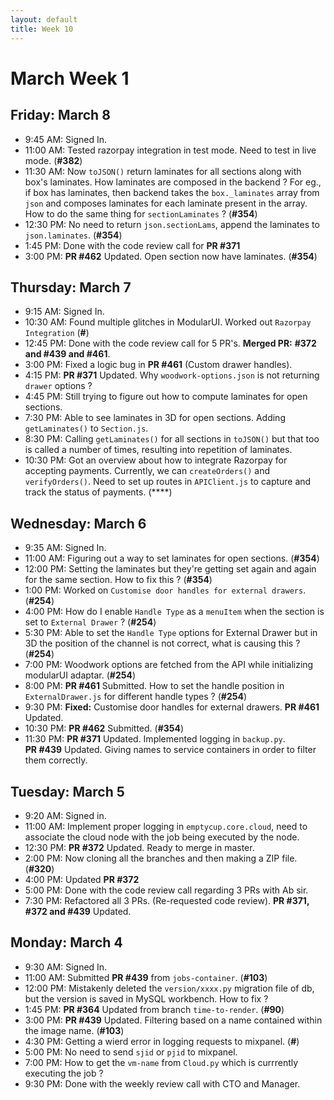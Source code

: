 ```yaml
---
layout: default
title: Week 10
---
```


# **March Week 1**
## **Friday: March 8**
- 9:45  AM: Signed In.
- 11:00 AM: Tested razorpay integration in test mode. Need to test in live mode. (**#382**)
- 11:30 AM: Now `toJSON()` return laminates for all sections along with box's laminates. How laminates are composed in the backend ? For eg., if box has laminates, then backend takes the `box._laminates` array from `json` and composes laminates for each laminate present in the array. How to do the same thing for `sectionLaminates` ? (**#354**)
- 12:30 PM: No need to return `json.sectionLams`, append the laminates to `json.laminates`. (**#354**)
- 1:45  PM: Done with the code review call for **PR #371**
- 3:00  PM: **PR #462** Updated. Open section now have laminates. (**#354**)

## **Thursday: March 7**
- 9:15  AM: Signed In.
- 10:30 AM: Found multiple glitches in ModularUI. Worked out `Razorpay Integration` (**#**)
- 12:45 PM: Done with the code review call for 5 PR's. **Merged PR:** **#372 and #439 and #461**.
- 3:00  PM: Fixed a logic bug in **PR #461** (Custom drawer handles).
- 4:15  PM: **PR #371** Updated. Why `woodwork-options.json` is not returning `drawer` options ?
- 4:45  PM: Still trying to figure out how to compute laminates for open sections.
- 7:30  PM: Able to see laminates in 3D for open sections. Adding `getLaminates()` to `Section.js`.
- 8:30  PM: Calling `getLaminates()` for all sections in `toJSON()` but that too is called a number of times, resulting into repetition of laminates.
- 10:30 PM: Got an overview about how to integrate Razorpay for accepting payments. Currently, we can `createOrders()` and `verifyOrders()`. Need to set up routes in `APIClient.js` to capture and track the status of payments. (****)

## **Wednesday: March 6**
- 9:35  AM: Signed In.
- 11:00 AM: Figuring out a way to set laminates for open sections. (**#354**)
- 12:00 PM: Setting the laminates but they're getting set again and again for the same section. How to fix this ? (**#354**)
- 1:00  PM: Worked on `Customise door handles for external drawers`. (**#254**)
- 4:00  PM: How do I enable `Handle Type` as a `menuItem` when the section is set to `External Drawer` ? (**#254**)
- 5:30  PM: Able to set the `Handle Type` options for External Drawer but in 3D the position of the channel is not correct, what is causing this ? (**#254**)
- 7:00  PM: Woodwork options are fetched from the API while initializing modularUI adaptar. (**#254**)
- 8:00  PM: **PR #461** Submitted. How to set the handle position in `ExternalDrawer.js` for different handle types ? (**#254**)
- 9:30  PM: **Fixed:** Customise door handles for external drawers. **PR #461** Updated.
- 10:30 PM: **PR #462** Submitted. (**#354**)
- 11:30 PM: **PR #371** Updated. Implemented logging in `backup.py`. <br> **PR #439** Updated. Giving names to service containers in order to filter them correctly.

## **Tuesday: March 5**
- 9:20  AM: Signed in.
- 11:00 AM: Implement proper logging in `emptycup.core.cloud`, need to associate the cloud node with the job being executed by the node.
- 12:30 PM: **PR #372** Updated. Ready to merge in master.
- 2:00  PM: Now cloning all the branches and then making a ZIP file. (**#320**)
- 4:00  PM: Updated **PR #372**
- 5:00  PM: Done with the code review call regarding 3 PRs with Ab sir.
- 7:30  PM: Refactored all 3 PRs. (Re-requested code review). **PR #371, #372 and #439** Updated.

## **Monday: March 4**
- 9:30  AM: Signed In.
- 11:00 AM: Submitted **PR #439** from `jobs-container`. (**#103**)
- 12:00 PM: Mistakenly deleted the `version/xxxx.py` migration file of db, but the version is saved in MySQL workbench. How to fix ?
- 1:45  PM: **PR #364** Updated from branch `time-to-render`. (**#90**)
- 3:00  PM: **PR #439** Updated. Filtering based on a name contained within the image name. (**#103**)
- 4:30  PM: Getting a wierd error in logging requests to mixpanel. (**#**)
- 5:00  PM: No need to send `sjid` or `pjid` to mixpanel.
- 7:00  PM: How to get the `vm-name` from `Cloud.py` which is currrently executing the job ?
- 9:30  PM: Done with the weekly review call with CTO and Manager.

